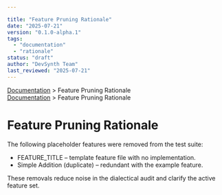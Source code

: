 ```yaml
---

title: "Feature Pruning Rationale"
date: "2025-07-21"
version: "0.1.0-alpha.1"
tags:
  - "documentation"
  - "rationale"
status: "draft"
author: "DevSynth Team"
last_reviewed: "2025-07-21"
---
```

<div class="breadcrumbs">
<a href="../index.md">Documentation</a> &gt; Feature Pruning Rationale
</div>

<div class="breadcrumbs">
<a href="../index.md">Documentation</a> &gt; Feature Pruning Rationale
</div>

# Feature Pruning Rationale

The following placeholder features were removed from the test suite:

- FEATURE_TITLE – template feature file with no implementation.
- Simple Addition (duplicate) – redundant with the example feature.

These removals reduce noise in the dialectical audit and clarify the active feature set.
